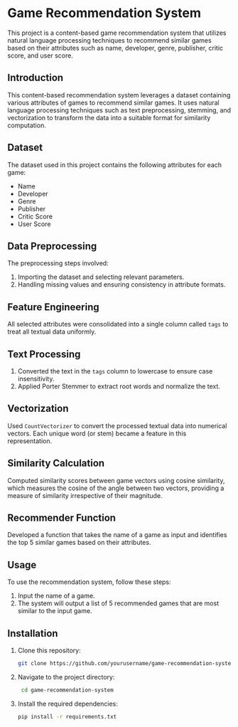 # Game Recommendation System

This project is a content-based game recommendation system that utilizes natural language processing techniques to recommend similar games based on their attributes such as name, developer, genre, publisher, critic score, and user score.

## Introduction

This content-based recommendation system leverages a dataset containing various attributes of games to recommend similar games. It uses natural language processing techniques such as text preprocessing, stemming, and vectorization to transform the data into a suitable format for similarity computation.

## Dataset

The dataset used in this project contains the following attributes for each game:
- Name
- Developer
- Genre
- Publisher
- Critic Score
- User Score

## Data Preprocessing

The preprocessing steps involved:
1. Importing the dataset and selecting relevant parameters.
2. Handling missing values and ensuring consistency in attribute formats.

## Feature Engineering

All selected attributes were consolidated into a single column called `tags` to treat all textual data uniformly.

## Text Processing

1. Converted the text in the `tags` column to lowercase to ensure case insensitivity.
2. Applied Porter Stemmer to extract root words and normalize the text.

## Vectorization

Used `CountVectorizer` to convert the processed textual data into numerical vectors. Each unique word (or stem) became a feature in this representation.

## Similarity Calculation

Computed similarity scores between game vectors using cosine similarity, which measures the cosine of the angle between two vectors, providing a measure of similarity irrespective of their magnitude.

## Recommender Function

Developed a function that takes the name of a game as input and identifies the top 5 similar games based on their attributes.

## Usage

To use the recommendation system, follow these steps:

1. Input the name of a game.
2. The system will output a list of 5 recommended games that are most similar to the input game.

## Installation
1. Clone this repository:
   ```sh
   git clone https://github.com/yourusername/game-recommendation-system.git
2. Navigate to the project directory:
   ```sh
    cd game-recommendation-system
3. Install the required dependencies:
    ```sh
    pip install -r requirements.txt
